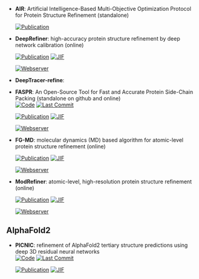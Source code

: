 



- **AIR**: Artificial Intelligence-Based Multi-Objective Optimization Protocol for Protein Structure Refinement (standalone)  

    [![Publication](https://img.shields.io/badge/Publication-Citations:0-blue?style=for-the-badge&logo=bookstack)](https://doi.org/10.1101/2024.09.23.614417) 



- **DeepRefiner**: high-accuracy protein structure refinement by deep network calibration (online)  

    [![Publication](https://img.shields.io/badge/Publication-Citations:22-blue?style=for-the-badge&logo=bookstack)](https://doi.org/10.1093/nar/gkab361) 
    [![JIF](https://img.shields.io/badge/Impact_Factor-16.60-purple?style=for-the-badge&logo=academia)](https://doi.org/10.1093/nar/gkab361)

    [![Webserver](https://img.shields.io/badge/Webserver-online-brightgreen?style=for-the-badge&logo=cachet&logoColor=65FF8F)](http://watson.cse.eng.auburn.edu/DeepRefiner/) 


- **DeepTracer-refine**:   




- **FASPR**: An Open-Source Tool for Fast and Accurate Protein Side-Chain Packing (standalone on github and online)  
    [![Code](https://img.shields.io/github/stars/tommyhuangthu/FASPR?style=for-the-badge&logo=github)](https://github.com/tommyhuangthu/FASPR) 
    [![Last Commit](https://img.shields.io/github/last-commit/tommyhuangthu/FASPR?style=for-the-badge&logo=github)](https://github.com/tommyhuangthu/FASPR) 

    [![Publication](https://img.shields.io/badge/Publication-Citations:72-blue?style=for-the-badge&logo=bookstack)](https://doi.org/10.1093/bioinformatics/btaa234) 
    [![JIF](https://img.shields.io/badge/Impact_Factor-4.40-purple?style=for-the-badge&logo=academia)](https://doi.org/10.1093/bioinformatics/btaa234)

    [![Webserver](https://img.shields.io/badge/Webserver-online-brightgreen?style=for-the-badge&logo=cachet&logoColor=65FF8F)](https://zhanglab.ccmb.med.umich.edu/FASPR) 


- **FG-MD**: molecular dynamics (MD) based algorithm for atomic-level protein structure refinement (online)  

    [![Publication](https://img.shields.io/badge/Publication-Citations:289-blue?style=for-the-badge&logo=bookstack)](https://doi.org/10.1016/j.str.2011.09.022) 
    [![JIF](https://img.shields.io/badge/Impact_Factor-4.40-purple?style=for-the-badge&logo=academia)](https://doi.org/10.1016/j.str.2011.09.022)

    [![Webserver](https://img.shields.io/badge/Webserver-online-brightgreen?style=for-the-badge&logo=cachet&logoColor=65FF8F)](http://zhanglab.ccmb.med.umich.edu/FG-MD/) 


- **ModRefiner**: atomic-level, high-resolution protein structure refinement (online)  

    [![Publication](https://img.shields.io/badge/Publication-Citations:0-blue?style=for-the-badge&logo=bookstack)](https://doi.org/10.1016/j.bpj.2011.10.024) 
    [![JIF](https://img.shields.io/badge/Impact_Factor-3.20-purple?style=for-the-badge&logo=academia)](https://doi.org/10.1016/j.bpj.2011.10.024)

    [![Webserver](https://img.shields.io/badge/Webserver-online-brightgreen?style=for-the-badge&logo=cachet&logoColor=65FF8F)](http://zhanglab.ccmb.med.umich.edu/ModRefiner/) 

## **AlphaFold2**


- **PICNIC**: refinement of AlphaFold2 tertiary structure predictions using deep 3D residual neural networks  
    [![Code](https://img.shields.io/github/stars/zwang-bioinformatics/PICNIC/?style=for-the-badge&logo=github)](https://github.com/zwang-bioinformatics/PICNIC/) 
    [![Last Commit](https://img.shields.io/github/last-commit/zwang-bioinformatics/PICNIC/?style=for-the-badge&logo=github)](https://github.com/zwang-bioinformatics/PICNIC/) 

    [![Publication](https://img.shields.io/badge/Publication-Citations:0-blue?style=for-the-badge&logo=bookstack)](https://doi.org/10.1109/BIBM62325.2024.10822235) 
    [![JIF](https://img.shields.io/badge/Impact_Factor-4.40-purple?style=for-the-badge&logo=academia)](https://doi.org/10.1109/BIBM62325.2024.10822235)


